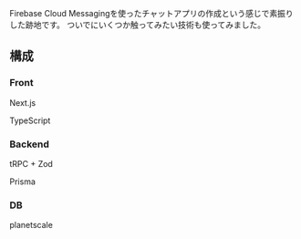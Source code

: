Firebase Cloud Messagingを使ったチャットアプリの作成という感じで素振りした跡地です。
ついでにいくつか触ってみたい技術も使ってみました。
## 構成
### Front

Next.js

TypeScript

### Backend

tRPC + Zod

Prisma

### DB
planetscale
